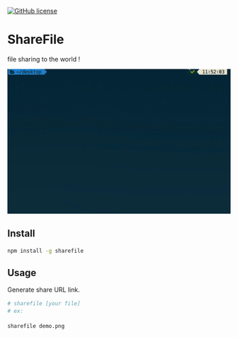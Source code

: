 [![GitHub license][license-image]][license-url]
# ShareFile
file sharing to the world !

<img src="screenshot/demo.gif" width="600">

## Install
```bash
npm install -g sharefile
```

## Usage
Generate share URL link.

```bash
# sharefile [your file]
# ex:

sharefile demo.png
```


[license-image]: https://img.shields.io/badge/license-MIT-blue.svg
[license-url]: https://github.com/andy6804tw/sharefile/blob/master/LICENSE
